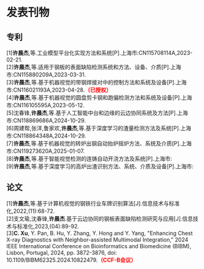 # 发表刊物

## 专利
[1]**许晨杰**,等.工业模型平台化实现方法和系统[P].上海市:CN115708114A,2023-02-21.  
[2]**许晨杰**,等.适用于钢板的表面缺陷检测系统和方法、设备、介质[P].上海市:CN115880209A,2023-03-31.  
[3]**许晨杰**,等.基于机器视觉的带钢焊接对中的控制方法和系统及设备[P].上海市:CN116021193A,2023-04-28.<span style="color:red;"><strong>（已授权）</strong></span>  
[4]**许晨杰**,等.基于机器视觉的圆盘剪卡钢和跑偏检测方法和系统及设备[P].上海市:CN116105595A,2023-05-12.  
[5]沈春锋,**许晨杰**,等.基于人工智能中台和边缘的云边协同系统及方法[P].上海市:CN118869686A,2024-10-29.  
[6]周建帮,张洋,鲁家欢,**许晨杰**,等.基于深度学习的渣量检测方法及系统[P].上海市:CN118864348A,2024-10-29.  
[7]**许晨杰**,等.基于机器视觉的转炉出钢自动抬炉摇炉方法、系统及介质[P].上海市:CN119273620A,2025-01-07.    
[8]**许晨杰**,等.基于智能视觉检测的连铸自动开浇方法及系统[P].上海市:  
[9]**许晨杰**,等.基于深度学习的高炉出渣识别方法、系统、介质及设备[P].上海市:  

## 论文
[1]**许晨杰**,等.基于计算机视觉的钢铁行业车牌识别算法[J].信息技术与标准化,2022,(11):68-72.  
[2]支文瑜,沈春锋,**许晨杰**.基于云边协同的钢板表面缺陷检测研究与应用[J].信息技术与标准化,2023,(04):89-92.  
[3]**C. Xu**, Y. Pan, B. Hu, Y. Zhang, Y. Hong and Y. Yang, "Enhancing Chest X-ray Diagnostics with Neighbor-assisted Multimodal Integration," 2024 IEEE International Conference on Bioinformatics and Biomedicine (BIBM), Lisbon, Portugal, 2024, pp. 3872-3876, doi: 10.1109/BIBM62325.2024.10822479.<span style="color:red;"><strong>（CCF-B会议）</strong></span>